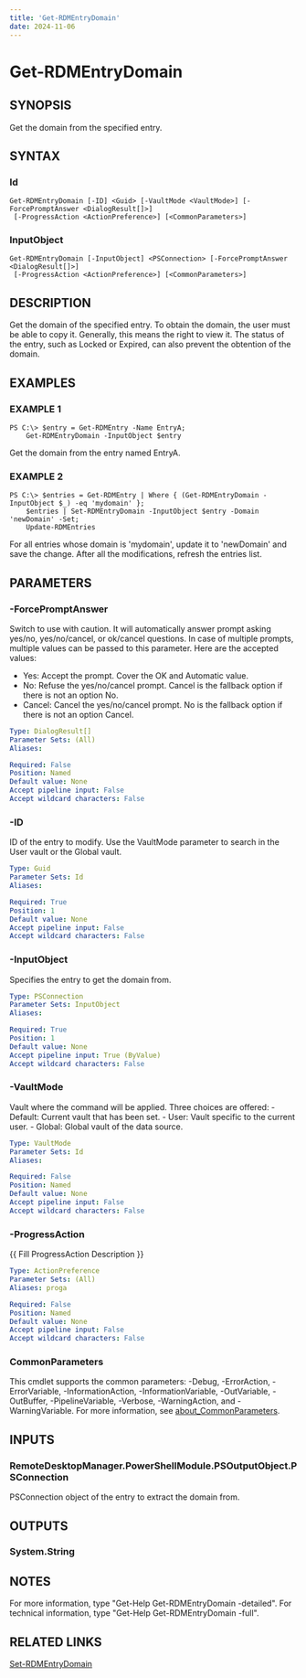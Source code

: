 ```yaml
---
title: 'Get-RDMEntryDomain'
date: 2024-11-06
---
```



# Get-RDMEntryDomain

## SYNOPSIS
Get the domain from the specified entry.

## SYNTAX

### Id
```
Get-RDMEntryDomain [-ID] <Guid> [-VaultMode <VaultMode>] [-ForcePromptAnswer <DialogResult[]>]
 [-ProgressAction <ActionPreference>] [<CommonParameters>]
```

### InputObject
```
Get-RDMEntryDomain [-InputObject] <PSConnection> [-ForcePromptAnswer <DialogResult[]>]
 [-ProgressAction <ActionPreference>] [<CommonParameters>]
```

## DESCRIPTION
Get the domain of the specified entry.
    To obtain the domain, the user must be able to copy it.
Generally, this means the right to view it.
The status of the entry, such as Locked or Expired, can also prevent the obtention of the domain.

## EXAMPLES

### EXAMPLE 1
```
PS C:\> $entry = Get-RDMEntry -Name EntryA;
    Get-RDMEntryDomain -InputObject $entry
```

Get the domain from the entry named EntryA.

### EXAMPLE 2
```
PS C:\> $entries = Get-RDMEntry | Where { (Get-RDMEntryDomain -InputObject $_) -eq 'mydomain' };
    $entries | Set-RDMEntryDomain -InputObject $entry -Domain 'newDomain' -Set;
    Update-RDMEntries
```

For all entries whose domain is 'mydomain', update it to 'newDomain' and save the change.
After all the modifications, refresh the entries list.

## PARAMETERS

### -ForcePromptAnswer
Switch to use with caution.
It will automatically answer prompt asking yes/no, yes/no/cancel, or ok/cancel questions.
In case of multiple prompts, multiple values can be passed to this parameter.
Here are the accepted values:
- Yes: Accept the prompt.
Cover the OK and Automatic value.
- No: Refuse the yes/no/cancel prompt.
Cancel is the fallback option if there is not an option No.
- Cancel: Cancel the yes/no/cancel prompt.
No is the fallback option if there is not an option Cancel.

```yaml
Type: DialogResult[]
Parameter Sets: (All)
Aliases:

Required: False
Position: Named
Default value: None
Accept pipeline input: False
Accept wildcard characters: False
```

### -ID
ID of the entry to modify.
Use the VaultMode parameter to search in the User vault or the Global vault.

```yaml
Type: Guid
Parameter Sets: Id
Aliases:

Required: True
Position: 1
Default value: None
Accept pipeline input: False
Accept wildcard characters: False
```

### -InputObject
Specifies the entry to get the domain from.

```yaml
Type: PSConnection
Parameter Sets: InputObject
Aliases:

Required: True
Position: 1
Default value: None
Accept pipeline input: True (ByValue)
Accept wildcard characters: False
```

### -VaultMode
Vault where the command will be applied.
Three choices are offered:
        - Default: Current vault that has been set.
        - User: Vault specific to the current user.
        - Global: Global vault of the data source.

```yaml
Type: VaultMode
Parameter Sets: Id
Aliases:

Required: False
Position: Named
Default value: None
Accept pipeline input: False
Accept wildcard characters: False
```

### -ProgressAction
{{ Fill ProgressAction Description }}

```yaml
Type: ActionPreference
Parameter Sets: (All)
Aliases: proga

Required: False
Position: Named
Default value: None
Accept pipeline input: False
Accept wildcard characters: False
```

### CommonParameters
This cmdlet supports the common parameters: -Debug, -ErrorAction, -ErrorVariable, -InformationAction, -InformationVariable, -OutVariable, -OutBuffer, -PipelineVariable, -Verbose, -WarningAction, and -WarningVariable. For more information, see [about_CommonParameters](http://go.microsoft.com/fwlink/?LinkID=113216).

## INPUTS

### RemoteDesktopManager.PowerShellModule.PSOutputObject.PSConnection
PSConnection object of the entry to extract the domain from.

## OUTPUTS

### System.String
## NOTES
For more information, type "Get-Help Get-RDMEntryDomain -detailed".
For technical information, type "Get-Help Get-RDMEntryDomain -full".

## RELATED LINKS

[Set-RDMEntryDomain](http://127.0.0.1:1111/docs/Set-RDMEntryDomain/)

